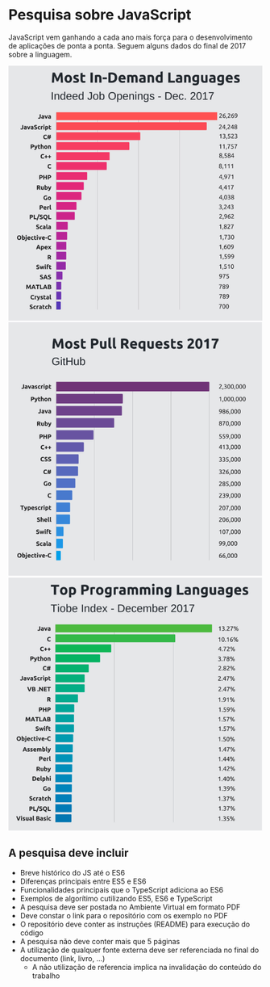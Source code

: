 # Pesquisa sobre JavaScript

JavaScript vem ganhando a cada ano mais força para o desenvolvimento de aplicações de ponta a ponta. Seguem alguns dados do final de 2017 sobre a linguagem.

![most-indemand-languages-2017.png](imagens/most-indemand-languages-2017.png "most-indemand-languages-2017.png")
![most-pull-requests-2017.png](imagens/most-pull-requests-2017.png "most-pull-requests-2017.png")
![top-pragramming-languages-2017.png](imagens/top-pragramming-languages-2017.png "top-pragramming-languages-2017.png")


## A pesquisa deve incluir

* Breve histórico do JS até o ES6
* Diferenças principais entre ES5 e ES6
* Funcionalidades principais que o TypeScript adiciona ao ES6
* Exemplos de algorítimo cutilizando ES5, ES6 e TypeScript
* A pesquisa deve ser postada no Ambiente Virtual em formato PDF
* Deve constar o link para o repositório com os exemplo no PDF
* O repositório deve conter as instruções (README) para execução do código
* A pesquisa não deve conter mais que 5 páginas
* A utilização de qualquer fonte externa deve ser referenciada no final do documento (link, livro, ...)
  * A não utilização de referencia implica na invalidação do conteúdo do trabalho